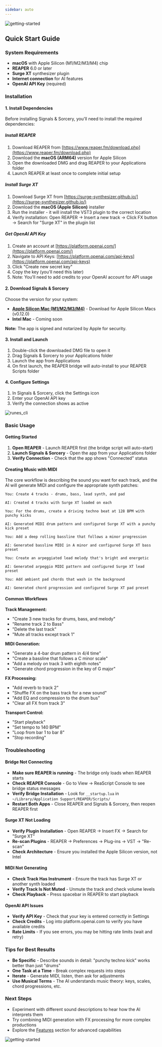 ```yaml
---
sidebar: auto
---
```


![getting-started](/sas_getting_started.png)

## Quick Start Guide

### System Requirements

- **macOS** with Apple Silicon (M1/M2/M3/M4) chip
- **REAPER** 6.0 or later
- **Surge XT** synthesizer plugin
- **Internet connection** for AI features
- **OpenAI API Key** (required)

### Installation

#### 1. Install Dependencies

Before installing Signals & Sorcery, you'll need to install the required dependencies:

##### Install REAPER

1. Download REAPER from [https://www.reaper.fm/download.php](https://www.reaper.fm/download.php)
2. Download the **macOS (ARM64)** version for Apple Silicon
3. Open the downloaded DMG and drag REAPER to your Applications folder
4. Launch REAPER at least once to complete initial setup

##### Install Surge XT

1. Download Surge XT from [https://surge-synthesizer.github.io/](https://surge-synthesizer.github.io/)
2. Download the **macOS (Apple Silicon)** installer
3. Run the installer - it will install the VST3 plugin to the correct location
4. Verify installation: Open REAPER → Insert a new track → Click FX button → Search for "Surge XT" in the plugin list

##### Get OpenAI API Key

1. Create an account at [https://platform.openai.com/](https://platform.openai.com/)
2. Navigate to API Keys: [https://platform.openai.com/api-keys](https://platform.openai.com/api-keys)
3. Click "Create new secret key"
4. Copy the key (you'll need this later)
5. Note: You'll need to add credits to your OpenAI account for API usage

#### 2. Download Signals & Sorcery

Choose the version for your system:

- **[Apple Silicon Mac (M1/M2/M3/M4)](https://storage.googleapis.com/docs-assets/signals-and-sorcery-0_13_1-arm64.dmg)** - Download for Apple Silicon Macs (v0.12.0)
- **Intel Mac** - Coming soon

**Note:** The app is signed and notarized by Apple for security.

#### 3. Install and Launch

1. Double-click the downloaded DMG file to open it
2. Drag Signals & Sorcery to your Applications folder
3. Launch the app from Applications
4. On first launch, the REAPER bridge will auto-install to your REAPER Scripts folder

#### 4. Configure Settings

1. In Signals & Sorcery, click the Settings icon
2. Enter your OpenAI API key
3. Verify the connection shows as active

![runes_cli](/sas_runes_cli_2.png)

### Basic Usage

#### Getting Started

1. **Open REAPER** - Launch REAPER first (the bridge script will auto-start)
2. **Launch Signals & Sorcery** - Open the app from your Applications folder
3. **Verify Connection** - Check that the app shows "Connected" status

#### Creating Music with MIDI

The core workflow is describing the sound you want for each track, and the AI will generate MIDI and configure the appropriate synth patches:

```
You: Create 4 tracks - drums, bass, lead synth, and pad

AI: Created 4 tracks with Surge XT loaded on each

You: For the drums, create a driving techno beat at 128 BPM with punchy kicks

AI: Generated MIDI drum pattern and configured Surge XT with a punchy kick preset

You: Add a deep rolling bassline that follows a minor progression

AI: Generated bassline MIDI in A minor and configured Surge XT bass preset

You: Create an arpeggiated lead melody that's bright and energetic

AI: Generated arpeggio MIDI pattern and configured Surge XT lead preset

You: Add ambient pad chords that wash in the background

AI: Generated chord progression and configured Surge XT pad preset
```

#### Common Workflows

**Track Management:**
- "Create 3 new tracks for drums, bass, and melody"
- "Rename track 2 to Bass"
- "Delete the last track"
- "Mute all tracks except track 1"

**MIDI Generation:**
- "Generate a 4-bar drum pattern in 4/4 time"
- "Create a bassline that follows a C minor scale"
- "Add a melody on track 3 with eighth notes"
- "Generate chord progression in the key of G major"

**FX Processing:**
- "Add reverb to track 2"
- "Shuffle FX on the bass track for a new sound"
- "Add EQ and compression to the drum bus"
- "Clear all FX from track 3"

**Transport Control:**
- "Start playback"
- "Set tempo to 140 BPM"
- "Loop from bar 1 to bar 8"
- "Stop recording"

### Troubleshooting

#### Bridge Not Connecting
- **Make sure REAPER is running** - The bridge only loads when REAPER starts
- **Check REAPER Console** - Go to View → ReaScript Console to see bridge status messages
- **Verify Bridge Installation** - Look for `__startup.lua` in `~/Library/Application Support/REAPER/Scripts/`
- **Restart Both Apps** - Close REAPER and Signals & Sorcery, then reopen REAPER first

#### Surge XT Not Loading
- **Verify Plugin Installation** - Open REAPER → Insert FX → Search for "Surge XT"
- **Re-scan Plugins** - REAPER → Preferences → Plug-ins → VST → "Re-scan"
- **Check Architecture** - Ensure you installed the Apple Silicon version, not Intel

#### MIDI Not Generating
- **Check Track Has Instrument** - Ensure the track has Surge XT or another synth loaded
- **Verify Track Is Not Muted** - Unmute the track and check volume levels
- **Check Playback** - Press spacebar in REAPER to start playback

#### OpenAI API Issues
- **Verify API Key** - Check that your key is entered correctly in Settings
- **Check Credits** - Log into platform.openai.com to verify you have available credits
- **Rate Limits** - If you see errors, you may be hitting rate limits (wait and retry)

### Tips for Best Results

- **Be Specific** - Describe sounds in detail: "punchy techno kick" works better than just "drums"
- **One Task at a Time** - Break complex requests into steps
- **Iterate** - Generate MIDI, listen, then ask for adjustments
- **Use Musical Terms** - The AI understands music theory: keys, scales, chord progressions, etc.

### Next Steps

- Experiment with different sound descriptions to hear how the AI interprets them
- Try combining MIDI generation with FX processing for more complex productions
- Explore the [Features](/api-server/) section for advanced capabilities

![getting-started](/sas_patch_bay.png)